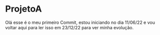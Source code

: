 # ProjetoA
Olá esse é o meu primeiro Commit, estou iniciando no dia 11/06/22 e vou voltar aqui para ler isso em 23/12/22 para ver minha evolução.